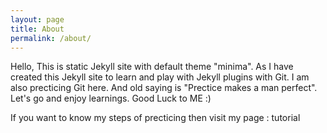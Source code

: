 ```yaml
---
layout: page
title: About
permalink: /about/
---
```


Hello, This is static Jekyll site with default theme "minima". As I have created this Jekyll site to learn and play with Jekyll plugins with Git. I am also precticing Git here. And old saying is "Prectice makes a man perfect".
Let's go and enjoy learnings. 
Good Luck to ME :)

If you want to know my steps of precticing then visit my page : tutorial
